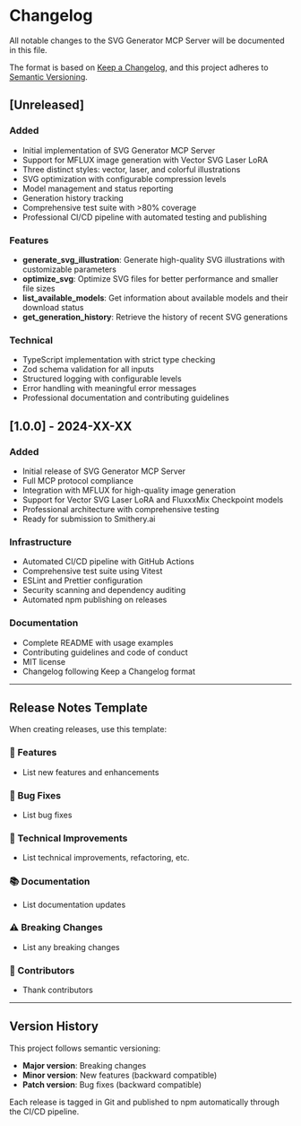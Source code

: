 # Changelog

All notable changes to the SVG Generator MCP Server will be documented in this file.

The format is based on [Keep a Changelog](https://keepachangelog.com/en/1.0.0/),
and this project adheres to [Semantic Versioning](https://semver.org/spec/v2.0.0.html).

## [Unreleased]

### Added
- Initial implementation of SVG Generator MCP Server
- Support for MFLUX image generation with Vector SVG Laser LoRA
- Three distinct styles: vector, laser, and colorful illustrations
- SVG optimization with configurable compression levels
- Model management and status reporting
- Generation history tracking
- Comprehensive test suite with >80% coverage
- Professional CI/CD pipeline with automated testing and publishing

### Features
- **generate_svg_illustration**: Generate high-quality SVG illustrations with customizable parameters
- **optimize_svg**: Optimize SVG files for better performance and smaller file sizes
- **list_available_models**: Get information about available models and their download status
- **get_generation_history**: Retrieve the history of recent SVG generations

### Technical
- TypeScript implementation with strict type checking
- Zod schema validation for all inputs
- Structured logging with configurable levels
- Error handling with meaningful error messages
- Professional documentation and contributing guidelines

## [1.0.0] - 2024-XX-XX

### Added
- Initial release of SVG Generator MCP Server
- Full MCP protocol compliance
- Integration with MFLUX for high-quality image generation
- Support for Vector SVG Laser LoRA and FluxxxMix Checkpoint models
- Professional architecture with comprehensive testing
- Ready for submission to Smithery.ai

### Infrastructure
- Automated CI/CD pipeline with GitHub Actions
- Comprehensive test suite using Vitest
- ESLint and Prettier configuration
- Security scanning and dependency auditing
- Automated npm publishing on releases

### Documentation
- Complete README with usage examples
- Contributing guidelines and code of conduct
- MIT license
- Changelog following Keep a Changelog format

---

## Release Notes Template

When creating releases, use this template:

### 🚀 Features
- List new features and enhancements

### 🐛 Bug Fixes
- List bug fixes

### 🔧 Technical Improvements
- List technical improvements, refactoring, etc.

### 📚 Documentation
- List documentation updates

### ⚠️ Breaking Changes
- List any breaking changes

### 🙏 Contributors
- Thank contributors

---

## Version History

This project follows semantic versioning:
- **Major version**: Breaking changes
- **Minor version**: New features (backward compatible)
- **Patch version**: Bug fixes (backward compatible)

Each release is tagged in Git and published to npm automatically through the CI/CD pipeline.
